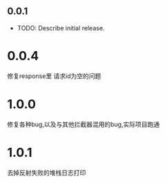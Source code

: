 ## 0.0.1

* TODO: Describe initial release.



# 0.0.4

修复response里 请求id为空的问题



# 1.0.0

修复各种bug,以及与其他拦截器混用的bug,实际项目跑通

# 1.0.1
去掉反射失败的堆栈日志打印